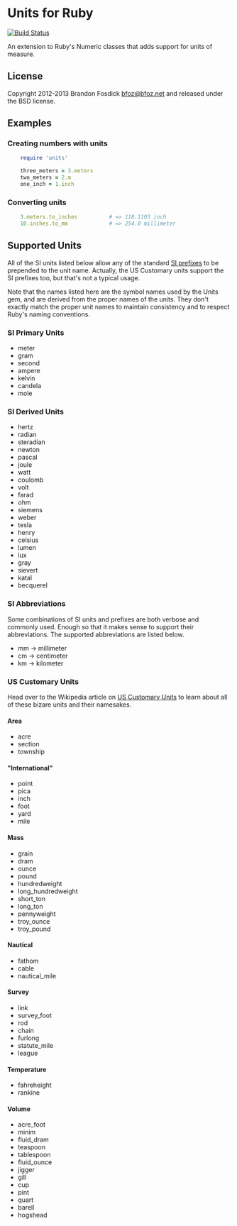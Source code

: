Units for Ruby
==============

[![Build Status](https://travis-ci.org/bfoz/ruby-units.png)](https://travis-ci.org/bfoz/ruby-units)

An extension to Ruby's Numeric classes that adds support for units of measure.

License
-------

Copyright 2012-2013 Brandon Fosdick <bfoz@bfoz.net> and released under the BSD
license.

Examples
--------

### Creating numbers with units
```ruby
    require 'units'

    three_meters = 3.meters
    two_meters = 2.m
    one_inch = 1.inch
```
### Converting units
```ruby
    3.meters.to_inches          # => 118.1103 inch
    10.inches.to_mm             # => 254.0 millimeter
```

Supported Units
----------------
All of the SI units listed below allow any of the standard
[SI prefixes](http://en.wikipedia.org/wiki/Metric_prefix) to be prepended to the
unit name. Actually, the US Customary units support the SI prefixes too, but
that's not a typical usage.

Note that the names listed here are the symbol names used by the Units gem, and
are derived from the proper names of the units. They don't exactly match the
proper unit names to maintain consistency and to respect Ruby's naming
conventions.

### SI Primary Units
- meter
- gram
- second
- ampere
- kelvin
- candela
- mole

### SI Derived Units
- hertz
- radian
- steradian
- newton
- pascal
- joule
- watt
- coulomb
- volt
- farad
- ohm
- siemens
- weber
- tesla
- henry
- celsius
- lumen
- lux
- gray
- sievert
- katal
- becquerel

### SI Abbreviations
Some combinations of SI units and prefixes are both verbose and commonly used.
Enough so that it makes sense to support their abbreviations. The supported
abbreviations are listed below.

- mm -> millimeter
- cm -> centimeter
- km -> kilometer

### US Customary Units
Head over to the Wikipedia article on [US Customary Units](http://wikipedia.org/wiki/United_States_customary_units)
to learn about all of these bizare units and their namesakes.

#### Area
- acre
- section
- township

#### "International"
- point
- pica
- inch
- foot
- yard
- mile

#### Mass
- grain
- dram
- ounce
- pound
- hundredweight
- long_hundredweight
- short_ton
- long_ton
- pennyweight
- troy_ounce
- troy_pound

#### Nautical
- fathom
- cable
- nautical_mile

#### Survey
- link
- survey_foot
- rod
- chain
- furlong
- statute_mile
- league

#### Temperature
- fahreheight
- rankine

#### Volume
- acre_foot
- minim
- fluid_dram
- teaspoon
- tablespoon
- fluid_ounce
- jigger
- gill
- cup
- pint
- quart
- barell
- hogshead
